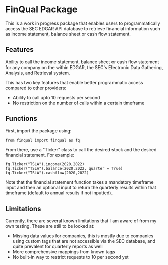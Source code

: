# FinQual Package

This is a work in progress package that enables users to programmatically access the SEC EDGAR API database to retrieve financial information such as income statement, balance sheet or cash flow statement.

## Features
Ability to call the income statement, balance sheet or cash flow statement for any company on the within EDGAR, the SEC's Electronic Data Gathering, Analysis, and Retrieval system.

This has two key features that enable better programmatic access compared to other providers:
- Ability to call upto 10 requests per second
- No restriction on the number of calls within a certain timeframe

## Functions
First, import the package using:
```
from finqual import finqual as fq
```
From there, use a "Ticker" class to call the desired stock and the desired financial statement. For example:
```
fq.Ticker("TSLA").income(2020,2022)
fq.Ticker("TSLA").balance(2020,2022, quarter = True)
fq.Ticker("TSLA").cashflow(2020,2022)
```

Note that the financial statement function takes a mandatory timeframe input and then an optional input to return the quarterly results within that timeframe (default to annual results if not inputted).

## Limitations
Currently, there are several known limitations that I am aware of from my own testing. These are still to be looked at:

- Missing data values for companies, this is mostly due to companies using custom tags that are not accessible via the SEC database, and quite prevalent for quarterly reports as well
- More comprehensive mappings from known tags 
- No built-in way to restrict requests to 10 per second yet